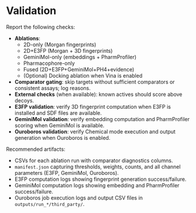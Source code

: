 # Validation

Report the following checks:
- **Ablations**: 
  - 2D-only (Morgan fingerprints)
  - 2D+E3FP (Morgan + 3D fingerprints)
  - GeminiMol-only (embeddings + PharmProfiler)
  - Pharmacophore-only
  - Fused (2D+E3FP+GeminiMol+PH4+evidence)
  - (Optional) Docking ablation when Vina is enabled
- **Comparator gating**: skip targets without sufficient comparators or consistent assays; log reasons.
- **External checks** (when available): known actives should score above decoys.
- **E3FP validation**: verify 3D fingerprint computation when E3FP is installed and SDF files are available.
- **GeminiMol validation**: verify embedding computation and PharmProfiler scoring when GeminiMol is available.
- **Ouroboros validation**: verify Chemical mode execution and output generation when Ouroboros is enabled.

Recommended artifacts:
- CSVs for each ablation run with comparator diagnostics columns.
- `manifest.json` capturing thresholds, weights, counts, and all channel parameters (E3FP, GeminiMol, Ouroboros).
- E3FP computation logs showing fingerprint generation success/failure.
- GeminiMol computation logs showing embedding and PharmProfiler success/failure.
- Ouroboros job execution logs and output CSV files in `outputs/run_*/third_party/`.
